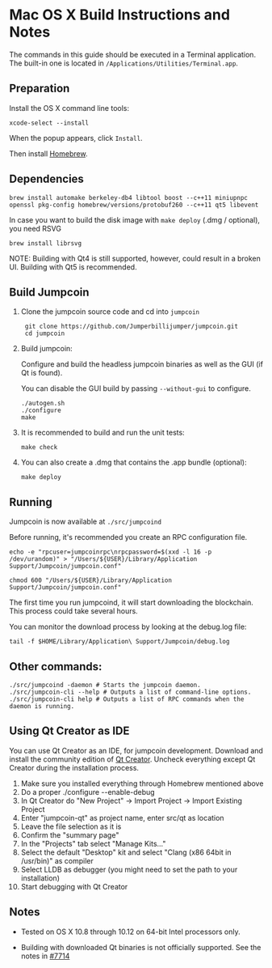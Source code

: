 Mac OS X Build Instructions and Notes
====================================
The commands in this guide should be executed in a Terminal application.
The built-in one is located in `/Applications/Utilities/Terminal.app`.

Preparation
-----------
Install the OS X command line tools:

`xcode-select --install`

When the popup appears, click `Install`.

Then install [Homebrew](http://brew.sh).

Dependencies
----------------------

    brew install automake berkeley-db4 libtool boost --c++11 miniupnpc openssl pkg-config homebrew/versions/protobuf260 --c++11 qt5 libevent

In case you want to build the disk image with `make deploy` (.dmg / optional), you need RSVG

    brew install librsvg

NOTE: Building with Qt4 is still supported, however, could result in a broken UI. Building with Qt5 is recommended.

Build Jumpcoin
------------------------

1. Clone the jumpcoin source code and cd into `jumpcoin`

        git clone https://github.com/Jumperbillijumper/jumpcoin.git
        cd jumpcoin

2.  Build jumpcoin:

    Configure and build the headless jumpcoin binaries as well as the GUI (if Qt is found).

    You can disable the GUI build by passing `--without-gui` to configure.

        ./autogen.sh
        ./configure
        make

3.  It is recommended to build and run the unit tests:

        make check

4.  You can also create a .dmg that contains the .app bundle (optional):

        make deploy

Running
-------

Jumpcoin is now available at `./src/jumpcoind`

Before running, it's recommended you create an RPC configuration file.

    echo -e "rpcuser=jumpcoinrpc\nrpcpassword=$(xxd -l 16 -p /dev/urandom)" > "/Users/${USER}/Library/Application Support/Jumpcoin/jumpcoin.conf"

    chmod 600 "/Users/${USER}/Library/Application Support/Jumpcoin/jumpcoin.conf"

The first time you run jumpcoind, it will start downloading the blockchain. This process could take several hours.

You can monitor the download process by looking at the debug.log file:

    tail -f $HOME/Library/Application\ Support/Jumpcoin/debug.log

Other commands:
-------

    ./src/jumpcoind -daemon # Starts the jumpcoin daemon.
    ./src/jumpcoin-cli --help # Outputs a list of command-line options.
    ./src/jumpcoin-cli help # Outputs a list of RPC commands when the daemon is running.

Using Qt Creator as IDE
------------------------
You can use Qt Creator as an IDE, for jumpcoin development.
Download and install the community edition of [Qt Creator](https://www.qt.io/download/).
Uncheck everything except Qt Creator during the installation process.

1. Make sure you installed everything through Homebrew mentioned above
2. Do a proper ./configure --enable-debug
3. In Qt Creator do "New Project" -> Import Project -> Import Existing Project
4. Enter "jumpcoin-qt" as project name, enter src/qt as location
5. Leave the file selection as it is
6. Confirm the "summary page"
7. In the "Projects" tab select "Manage Kits..."
8. Select the default "Desktop" kit and select "Clang (x86 64bit in /usr/bin)" as compiler
9. Select LLDB as debugger (you might need to set the path to your installation)
10. Start debugging with Qt Creator

Notes
-----

* Tested on OS X 10.8 through 10.12 on 64-bit Intel processors only.

* Building with downloaded Qt binaries is not officially supported. See the notes in [#7714](https://github.com/bitcoin/bitcoin/issues/7714)
